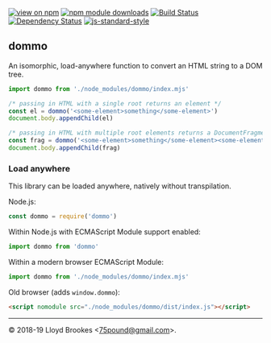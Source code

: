 [![view on npm](https://img.shields.io/npm/v/dommo.svg)](https://www.npmjs.org/package/dommo)
[![npm module downloads](https://img.shields.io/npm/dt/dommo.svg)](https://www.npmjs.org/package/dommo)
[![Build Status](https://travis-ci.org/75lb/dommo.svg?branch=master)](https://travis-ci.org/75lb/dommo)
[![Dependency Status](https://badgen.net/david/dep/75lb/dommo)](https://david-dm.org/75lb/dommo)
[![js-standard-style](https://img.shields.io/badge/code%20style-standard-brightgreen.svg)](https://github.com/feross/standard)

## dommo

An isomorphic, load-anywhere function to convert an HTML string to a DOM tree.

```js
import dommo from './node_modules/dommo/index.mjs'

/* passing in HTML with a single root returns an element */
const el = dommo('<some-element>something</some-element>')
document.body.appendChild(el)

/* passing in HTML with multiple root elements returns a DocumentFragment */
const frag = dommo('<some-element>something</some-element><some-element>something</some-element>')
document.body.appendChild(frag)
```

### Load anywhere

This library can be loaded anywhere, natively without transpilation.

Node.js:

```js
const dommo = require('dommo')
```

Within Node.js with ECMAScript Module support enabled:

```js
import dommo from 'dommo'
```

Within a modern browser ECMAScript Module:

```js
import dommo from './node_modules/dommo/index.mjs'
```

Old browser (adds `window.dommo`):

```html
<script nomodule src="./node_modules/dommo/dist/index.js"></script>
```

* * *

&copy; 2018-19 Lloyd Brookes \<75pound@gmail.com\>.
